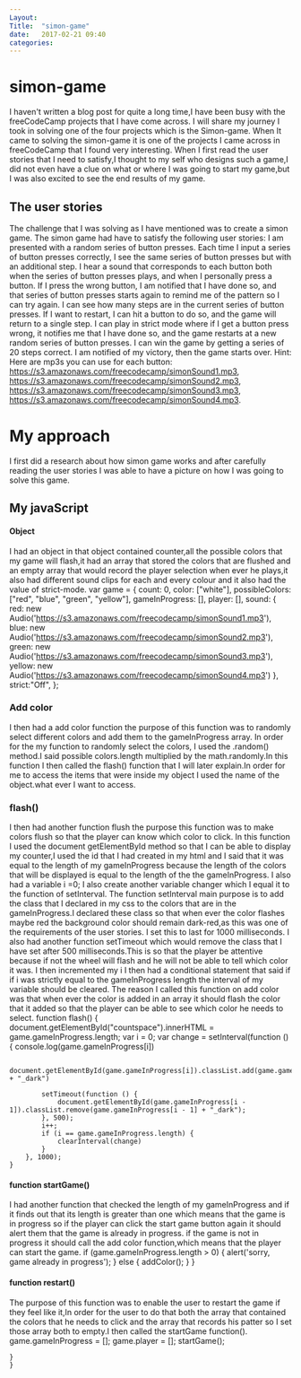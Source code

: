 ```yaml
---
Layout: 
Title:  "simon-game"
date:   2017-02-21 09:40
categories: 
---
```

# simon-game
I haven't written a blog post for quite a long time,I have been busy with the freeCodeCamp projects that I have come across.
I will share my journey I took in solving one of the four projects which is the Simon-game.
When It came to solving the simon-game it is one of the projects I came across in freeCodeCamp that I found very interesting.
When I first read the user stories that I need to satisfy,I thought to my self who designs such a game,I did not even have a clue on what or where I was going to start my game,but I was also excited to see the end results of my game.
## The user stories
The challenge that I was solving as I have mentioned was to create a simon game. The simon game had have to satisfy the following user stories:
 I am presented with a random series of button presses.
 Each time I input a series of button presses correctly, I see the same series of button presses but with an additional step.
I hear a sound that corresponds to each button both when the series of button presses plays, and when I personally press a button.
 If I press the wrong button, I am notified that I have done so, and that series of button presses starts again to remind me of the pattern so I can try again.
I can see how many steps are in the current series of button presses.
If I want to restart, I can hit a button to do so, and the game will return to a single step.
I can play in strict mode where if I get a button press wrong, it notifies me that I have done so, and the game restarts at a new random series of button presses.
I can win the game by getting a series of 20 steps correct. I am notified of my victory, then the game starts over.
Hint: Here are mp3s you can use for each button: https://s3.amazonaws.com/freecodecamp/simonSound1.mp3, https://s3.amazonaws.com/freecodecamp/simonSound2.mp3, https://s3.amazonaws.com/freecodecamp/simonSound3.mp3, https://s3.amazonaws.com/freecodecamp/simonSound4.mp3. 
# My approach
I first did a research about how simon game works and after carefully reading the user stories I was able to have a picture on how I was going to solve this game.
## My javaScript 
#### Object
I had an object in that object contained counter,all the possible colors that my game will flash,it had an array that stored the colors that are flushed and an empty array that would record the player selection when ever he plays,it also had different sound clips for each and every colour and it also had the value of strict-mode.
var game = {
        count: 0,
        color: ["white"],
        possibleColors: ["red", "blue", "green", "yellow"],
        gameInProgress: [],
        player: [],
        sound: {
            red: new Audio('https://s3.amazonaws.com/freecodecamp/simonSound1.mp3'),
            blue: new Audio('https://s3.amazonaws.com/freecodecamp/simonSound2.mp3'),
            green: new Audio('https://s3.amazonaws.com/freecodecamp/simonSound3.mp3'),
            yellow: new Audio('https://s3.amazonaws.com/freecodecamp/simonSound4.mp3')
        },
        strict:"Off",
    };

### Add color
I then had a add color function the purpose of this function was to randomly select different colors and add them to the gameInProgress array.
In order for the my function to randomly select the colors, I used the .random() method.I said possible colors.length multiplied by the math.randomly.In this function I then called the flash() function that I will later explain.In order for me to access the items that were inside my object I used the name of the object.what ever I want to access.

### flash()
I then had another function flush the purpose this function was to make colors flush so that the player can know which color to click.
In this function I used the document getElementById method so that I can be able to display my counter,I used the id that I had created in my html and I said that it was equal to the length of my gameInProgress because the length of the colors that will be displayed is equal to the length of the the gameInProgress.
I also had a variable i =0; I also create another variable changer which I equal it to the function of setInterval.
The function setInterval main purpose is to add the class that I declared in my css to the colors that are in the gameInProgress.I declared these class so that when ever the color flashes maybe red the background color should remain dark-red,as this was one of the requirements of the user stories. I set this to last for 1000 milliseconds.
I also had another function setTimeout which would remove the class that I have set after 500 milliseconds.This is so that the player be attentive because if not the wheel will flash and he will not be able to tell which color it was.
I then incremented my i 
I then had a conditional statement that said if if i was strictly equal to the gameInProgress length the interval of my variable should be cleared.
The reason I called this function on add color was that when ever the color is added in an array it should flash the color that it added so that the player can be able to see which color he needs to select.
function flash() {
        document.getElementById("countspace").innerHTML = game.gameInProgress.length;
        var i = 0;
        var change = setInterval(function () {
            console.log(game.gameInProgress[i])

            document.getElementById(game.gameInProgress[i]).classList.add(game.gameInProgress[i] + "_dark")

            setTimeout(function () {
                document.getElementById(game.gameInProgress[i - 1]).classList.remove(game.gameInProgress[i - 1] + "_dark");
            }, 500);
            i++;
            if (i == game.gameInProgress.length) {
                clearInterval(change)
            }
        }, 1000);
    }
#### function startGame() 
I had another function that checked  the length of my gameInProgress and if it finds out that its length is greater than one which means that the game is in progress so if the player can click the start game button again it should alert them that the game is already in progress.
if the game is not in progress it should call the add color function,which means that the player can start the game.
        if (game.gameInProgress.length > 0) {
            alert('sorry, game already in progress');
        } else {
            addColor();
        }
    }
#### function restart() 
The purpose of this function was to enable the user to restart the game if they feel like it,In order for the user to do that both the array that contained the colors that he needs to click and the array that records his patter so I set those array both to empty.I then called the startGame function().
        game.gameInProgress = [];
        game.player = [];
        startGame();

    }
    }
